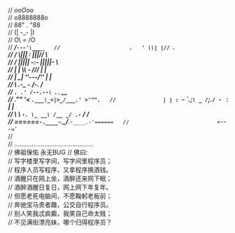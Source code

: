 //                            _ooOoo_  
//                           o8888888o  
//                           88" . "88  
//                           (| -_- |)  
//                            O\ = /O  
//                        ____/`---'\____  
//                      .   ' \\| |// `.  
//                       / \\||| : |||// \  
//                     / _||||| -:- |||||- \  
//                       | | \\\ - /// | |  
//                     | \_| ''\---/'' | |  
//                      \ .-\__ `-` ___/-. /  
//                   ___`. .' /--.--\ `. . __  
//                ."" '< `.___\_<|>_/___.' >'"".  
//               | | : `- \`.;`\ _ /`;.`/ - ` : | |  
//                 \ \ `-. \_ __\ /__ _/ .-` / /  
//         ======`-.____`-.___\_____/___.-`____.-'======  
//                            `=---='  
//  
//         .............................................  
//                  佛祖保佑             永无BUG 
//          佛曰:  
//                  写字楼里写字间，写字间里程序员；  
//                  程序人员写程序，又拿程序换酒钱。  
//                  酒醒只在网上坐，酒醉还来网下眠；  
//                  酒醉酒醒日复日，网上网下年复年。  
//                  但愿老死电脑间，不愿鞠躬老板前；  
//                  奔驰宝马贵者趣，公交自行程序员。  
//                  别人笑我忒疯癫，我笑自己命太贱；  
//                  不见满街漂亮妹，哪个归得程序员？  
